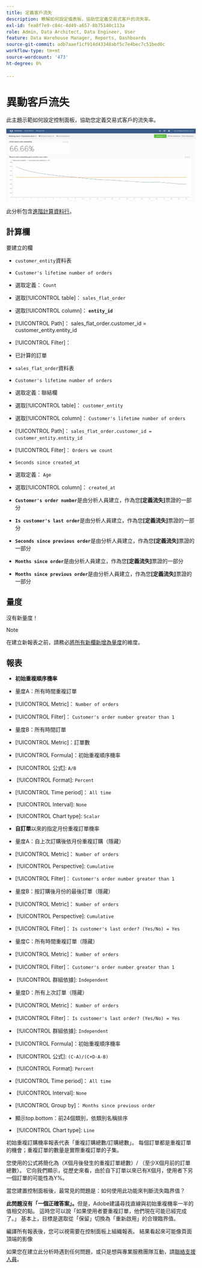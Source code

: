 ```yaml
---
title: 定義客戶流失
description: 瞭解如何設定儀表板，協助您定義交易式客戶的流失率。
exl-id: fea8f7e9-c84c-4d49-a657-8b75140c113a
role: Admin, Data Architect, Data Engineer, User
feature: Data Warehouse Manager, Reports, Dashboards
source-git-commit: adb7aaef1cf914d43348abf5c7e4bec7c51bed0c
workflow-type: tm+mt
source-wordcount: '473'
ht-degree: 0%

---
```


# 異動客戶流失

此主題示範如何設定控制面板，協助您定義交易式客戶的流失率。

![](../../assets/churn-deashboard.png)

此分析包含[進階計算資料行](../data-warehouse-mgr/adv-calc-columns.md)。

## 計算欄

要建立的欄

* `customer_entity`資料表
* `Customer's lifetime number of orders`
* 選取定義： `Count`
* 選取[!UICONTROL table]： `sales_flat_order`
* 選取[!UICONTROL column]： **`entity_id`**
* [!UICONTROL Path]： sales_flat_order.customer_id = customer_entity.entity_id
* [!UICONTROL Filter]：
* 已計算的訂單

* `sales_flat_order`資料表
* `Customer's lifetime number of orders`
* 選取定義：聯結欄
* 選取[!UICONTROL table]： `customer_entity`
* 選取[!UICONTROL column]： `Customer's lifetime number of orders`
* [!UICONTROL Path]： `sales_flat_order.customer_id = customer_entity.entity_id`
* [!UICONTROL Filter]： `Orders we count`

* `Seconds since created_at`
* 選取定義： `Age`
* 選取[!UICONTROL column]： `created_at`

* **`Customer's order number`**&#x200B;是由分析人員建立，作為您&#x200B;**[定義流失]**&#x200B;票證的一部分
* **`Is customer's last order`**&#x200B;是由分析人員建立，作為您&#x200B;**[定義流失]**&#x200B;票證的一部分
* **`Seconds since previous order`**&#x200B;是由分析人員建立，作為您&#x200B;**[定義流失]**&#x200B;票證的一部分
* **`Months since order`**&#x200B;是由分析人員建立，作為您&#x200B;**[定義流失]**&#x200B;票證的一部分
* **`Months since previous order`**&#x200B;是由分析人員建立，作為您&#x200B;**[定義流失]**&#x200B;票證的一部分

## 量度

沒有新量度！

>[!NOTE]
>
>在建立新報表之前，請務必[將所有新欄新增為量度](../data-warehouse-mgr/manage-data-dimensions-metrics.md)的維度。

## 報表

* **初始重複順序機率**
* 量度A：所有時間重複訂單
* [!UICONTROL Metric]： `Number of orders`
* [!UICONTROL Filter]： `Customer's order number greater than 1`

* 量度B：所有時間訂單
* [!UICONTROL Metric]：訂單數

* [!UICONTROL Formula]：初始重複順序機率
* &#x200B;
  [!UICONTROL 公式]: `A/B`
* &#x200B;
  [!UICONTROL Format]: `Percent`

* [!UICONTROL Time period]： `All time`
* &#x200B;
  [!UICONTROL Interval]: `None`
* &#x200B;
  [!UICONTROL Chart type]: `Scalar`

* **自訂單**&#x200B;以來的指定月份重複訂單機率
* 量度A：自上次訂購後依月份重複訂購（隱藏）
* [!UICONTROL Metric]： `Number of orders`
* &#x200B;
  [!UICONTROL Perspective]: `Cumulative`
* [!UICONTROL Filter]： `Customer's order number greater than 1`

* 量度B：按訂購後月份的最後訂單（隱藏）
* [!UICONTROL Metric]： `Number of orders`
* &#x200B;
  [!UICONTROL Perspective]: `Cumulative`
* [!UICONTROL Filter]： `Is customer's last order? (Yes/No) = Yes`

* 量度C：所有時間重複訂單（隱藏）
* [!UICONTROL Metric]： `Number of orders`
* [!UICONTROL Filter]： `Customer's order number greater than 1`

* &#x200B;
  [!UICONTROL 群組依據]: `Independent`

* 量度D：所有上次訂單（隱藏）
* [!UICONTROL Metric]： `Number of orders`
* [!UICONTROL Filter]： `Is customer's last order? (Yes/No) = Yes`

* &#x200B;
  [!UICONTROL 群組依據]: `Independent`

* [!UICONTROL Formula]：初始重複順序機率
* &#x200B;
  [!UICONTROL 公式]: `(C-A)/(C+D-A-B)`
* &#x200B;
  [!UICONTROL Format]: `Percent`

* [!UICONTROL Time period]： `All time`
* &#x200B;
  [!UICONTROL Interval]: `None`
* [!UICONTROL Group by]： `Months since previous order`
* 顯示top.bottom：前24個類別，依類別名稱排序

* &#x200B;
  [!UICONTROL Chart type]: `Line`

初始重複訂購機率報表代表「重複訂購總數/訂購總數」。 每個訂單都是重複訂單的機會；重複訂單的數量是實際重複訂單的子集。

您使用的公式將簡化為（X個月後發生的重複訂單總數）/ （至少X個月前的訂單總數）。 它向我們顯示，從歷史來看，由於自下訂單以來已有X個月，使用者下另一個訂單的可能性為Y%。

當您建置控制面板後，最常見的問題是：如何使用此功能來判斷流失臨界值？

**此問題沒有「一個正確答案」。**&#x200B;但是，Adobe建議尋找直線與初始重複機率一半的值相交的點。 這時您可以說「如果使用者要重複訂單，他們現在可能已經完成了。」 基本上，目標是選取從「保留」切換為「重新啟用」的合理臨界值。

編譯所有報表後，您可以視需要在控制面板上組織報表。 結果看起來可能像頁面頂端的影像

如果您在建立此分析時遇到任何問題，或只是想與專業服務團隊互動，請[聯絡支援人員](https://experienceleague.adobe.com/docs/commerce-knowledge-base/kb/troubleshooting/miscellaneous/mbi-service-policies.html?lang=zh-Hant)。
